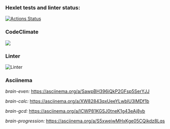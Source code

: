 ### Hexlet tests and linter status:
[![Actions Status](https://github.com/AleksKostin/frontend-project-lvl1/workflows/hexlet-check/badge.svg)](https://github.com/AleksKostin/frontend-project-lvl1/actions)

### CodeClimate
<a href="https://codeclimate.com/github/AleksKostin/frontend-project-lvl1/maintainability"><img src="https://api.codeclimate.com/v1/badges/149b5d4b0be53f0ddce3/maintainability" /></a>

### Linter
![Linter](https://github.com/AleksKostin/frontend-project-lvl1/actions/workflows/nodejs.yml/badge.svg)

### Asciinema
 *brain-even:* https://asciinema.org/a/SawpBH396iQkP2GFsp5SerYJJ  

 *brain-calc:* https://asciinema.org/a/XW82843qxUeeYLwbIU3IMDf1b  

 *brain-gcd:* https://asciinema.org/a/ICWP81KGSJ0tneK1g43eAj8yb  

 *brain-progression:* https://asciinema.org/a/S5xwejwMHxKge05CQikdz8Lqs  
